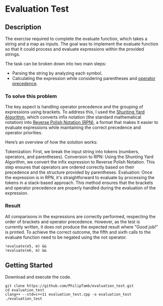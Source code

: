 # Evaluation Test

## Description

The exercise required to complete the evaluate function, which takes a string and a map as inputs. The goal was to implement the evaluate function so that it could process and evaluate expressions within the provided strings.

The task can be broken down into two main steps:

- Parsing the string by analyzing each symbol.
- Calculating the expression while considering parentheses and [operator precedence](https://en.wikipedia.org/wiki/Operators_in_C_and_C%2B%2B#Operator_precedence).

### To solve this problem

The key aspect is handling operator precedence and the grouping of expressions using brackets. To address this, I used the [Shunting Yard Algorithm](https://en.wikipedia.org/wiki/Shunting_yard_algorithm), which converts infix notation (the standard mathematical notation) into [Reverse Polish Notation (RPN)](https://en.wikipedia.org/wiki/Reverse_Polish_notation), a format that makes it easier to evaluate expressions while maintaining the correct precedence and operator priorities.

Here’s an overview of how the solution works:

Tokenization: First, we break the input string into tokens (numbers, operators, and parentheses).
Conversion to RPN: Using the Shunting Yard Algorithm, we convert the infix expression to Reverse Polish Notation. This step ensures that operators are ordered correctly based on their precedence and the structure provided by parentheses.
Evaluation: Once the expression is in RPN, it's straightforward to evaluate by processing the tokens in a stack-based approach.
This method ensures that the brackets and operator precedence are properly handled during the evaluation of the expression.

### Result

All comparisons in the expressions are correctly performed, respecting the order of brackets and operator precedence. However, as the test is currently written, it does not produce the expected result where "Good job!" is printed. To achieve the correct outcome, the fifth and sixth calls to the evaluate function need to be negated using the not operator.

```
!evaluate(e5, m) &&
!evaluate(e6, m) &&
```

## Getting Started

Download and execute the code.

```
git clone https://github.com/PhilipTamb/evaluation_test.git
cd evaluation_test
clang++ --std=c++11 evaluation_test.cpp -o evaluation_test
./evaluation_test
```
